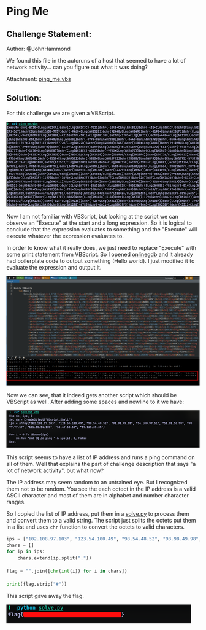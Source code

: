 # Ping Me
## Challenge Statement:
Author: @JohnHammond
  
We found this file in the autoruns of a host that seemed to have a lot of network activity... can you figure out what it was doing?

Attachment: [ping_me.vbs](ping_me.vbs)

## Solution:
For this challenge we are given a VBScript.

![vbscript](assets/1.png)

Now I am not familiar with VBScript, but looking at the script we can observe an "Execute" at the start and a long expression. So it is logical to conclude that the expression evaluates to something and the "Execute" will execute whatever the expression evaluates to. 

In order to know what it really does, we just need to replace "Execute" with some print statement from VBScript. So I opened [onlinegdb](https://www.onlinegdb.com/online_vb_compiler) and it already had boilerplate code to output something (Hello world). I just modified it to evaluate the expression and output it.

![onlinegdb](assets/2.png)

Now we can see, that it indeed gets another script which should be VBScript as well. After adding some spaces and newline to it we have:

![ping script](assets/3.png)

This script seems to have a list of IP address and runs a ping command on all of them. Well that explains the part of challenge description that says "a lot of network activity", but what now?

The IP address may seem random to an untrained eye. But I recognized them not to be random. You see the each octect in the IP address is a valid ASCII character and most of them are in alphabet and number character ranges.

So I copied the list of IP address, put them in a [solve.py](solve.py) to process them and convert them to a valid string. The script just splits the octets put them in a list and uses `chr` function to convert the octets to valid characters.

```python
ips = ["102.108.97.103", "123.54.100.49", "98.54.48.52", "98.98.49.98", "54.100.97.51", "50.98.56.98", "98.99.97.57", "101.50.54.100", "53.49.53.56", "57.125.35.35"]
chars = []
for ip in ips:
    chars.extend(ip.split("."))

flag = "".join([chr(int(i)) for i in chars])

print(flag.strip("#"))
```

This script gave away the flag.

![flag](assets/4.png)

